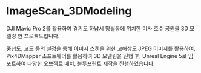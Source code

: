 # ImageScan_3DModeling
DJI Mavic Pro 2를 활용하여 경기도 하남시 망월동에 위치한 미사 호수 공원을 3D 모델링 한 프로젝트입니다.

중첩도, 고도 등의 설정을 통해 이미지 스캔을 위한 고해상도 JPEG 이미지를 활용하여, Pix4DMapper 소프트웨어를 활용하여 3D 모델링을 진행 후, Unreal Engine 5로 임포트하여 다양한 오브젝트 배치, 블루프린트 제작을 진행하였습니다.

